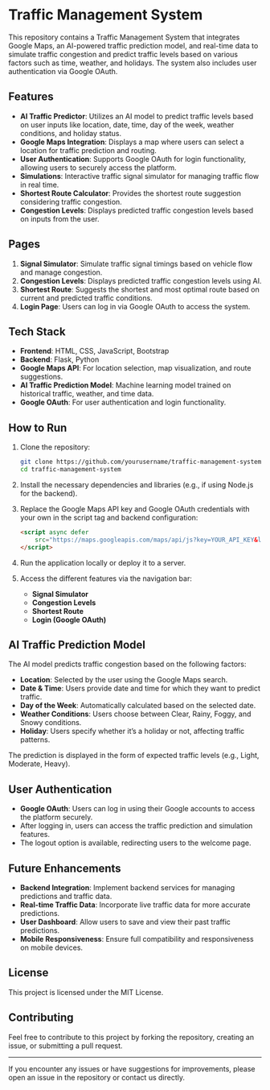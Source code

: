 # Traffic Management System

This repository contains a Traffic Management System that integrates Google Maps, an AI-powered traffic prediction model, and real-time data to simulate traffic congestion and predict traffic levels based on various factors such as time, weather, and holidays. The system also includes user authentication via Google OAuth.

## Features

- **AI Traffic Predictor**: Utilizes an AI model to predict traffic levels based on user inputs like location, date, time, day of the week, weather conditions, and holiday status.
- **Google Maps Integration**: Displays a map where users can select a location for traffic prediction and routing.
- **User Authentication**: Supports Google OAuth for login functionality, allowing users to securely access the platform.
- **Simulations**: Interactive traffic signal simulator for managing traffic flow in real time.
- **Shortest Route Calculator**: Provides the shortest route suggestion considering traffic congestion.
- **Congestion Levels**: Displays predicted traffic congestion levels based on inputs from the user.

## Pages

1. **Signal Simulator**: Simulate traffic signal timings based on vehicle flow and manage congestion.
2. **Congestion Levels**: Displays predicted traffic congestion levels using AI.
3. **Shortest Route**: Suggests the shortest and most optimal route based on current and predicted traffic conditions.
4. **Login Page**: Users can log in via Google OAuth to access the system.

## Tech Stack

- **Frontend**: HTML, CSS, JavaScript, Bootstrap
- **Backend**: Flask, Python
- **Google Maps API**: For location selection, map visualization, and route suggestions.
- **AI Traffic Prediction Model**: Machine learning model trained on historical traffic, weather, and time data.
- **Google OAuth**: For user authentication and login functionality.

## How to Run

1. Clone the repository:

    ```bash
    git clone https://github.com/yourusername/traffic-management-system.git
    cd traffic-management-system
    ```

2. Install the necessary dependencies and libraries (e.g., if using Node.js for the backend).

3. Replace the Google Maps API key and Google OAuth credentials with your own in the script tag and backend configuration:

    ```html
    <script async defer
        src="https://maps.googleapis.com/maps/api/js?key=YOUR_API_KEY&libraries=places&callback=initMap">
    </script>
    ```

4. Run the application locally or deploy it to a server.

5. Access the different features via the navigation bar:
    - **Signal Simulator**
    - **Congestion Levels**
    - **Shortest Route**
    - **Login (Google OAuth)**

## AI Traffic Prediction Model

The AI model predicts traffic congestion based on the following factors:
- **Location**: Selected by the user using the Google Maps search.
- **Date & Time**: Users provide date and time for which they want to predict traffic.
- **Day of the Week**: Automatically calculated based on the selected date.
- **Weather Conditions**: Users choose between Clear, Rainy, Foggy, and Snowy conditions.
- **Holiday**: Users specify whether it’s a holiday or not, affecting traffic patterns.

The prediction is displayed in the form of expected traffic levels (e.g., Light, Moderate, Heavy).

## User Authentication

- **Google OAuth**: Users can log in using their Google accounts to access the platform securely.
- After logging in, users can access the traffic prediction and simulation features.
- The logout option is available, redirecting users to the welcome page.

## Future Enhancements

- **Backend Integration**: Implement backend services for managing predictions and traffic data.
- **Real-time Traffic Data**: Incorporate live traffic data for more accurate predictions.
- **User Dashboard**: Allow users to save and view their past traffic predictions.
- **Mobile Responsiveness**: Ensure full compatibility and responsiveness on mobile devices.

## License

This project is licensed under the MIT License.

## Contributing

Feel free to contribute to this project by forking the repository, creating an issue, or submitting a pull request.

---

If you encounter any issues or have suggestions for improvements, please open an issue in the repository or contact us directly.
